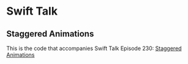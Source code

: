 # Swift Talk
## Staggered Animations

This is the code that accompanies Swift Talk Episode 230: [Staggered Animations](https://talk.objc.io/episodes/S01E330-staggered-animations)
